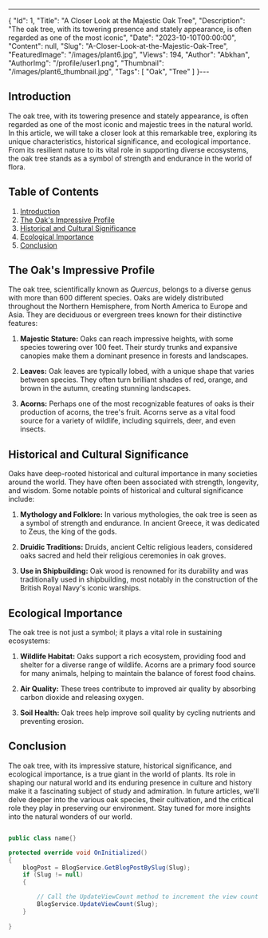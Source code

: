 ---
{
  "Id": 1,
  "Title": "A Closer Look at the Majestic Oak Tree",
  "Description": "The oak tree, with its towering presence and stately appearance, is often regarded as one of the most iconic",
  "Date": "2023-10-10T00:00:00",
  "Content": null,
  "Slug": "A-Closer-Look-at-the-Majestic-Oak-Tree",
  "FeaturedImage": "/images/plant6.jpg",
  "Views": 194,
  "Author": "Abkhan",
  "AuthorImg": "/profile/user1.png",
  "Thumbnail": "/images/plant6_thumbnail.jpg",
  "Tags": [
    "Oak",
    "Tree"
  ]
}---

<h2 id="introduction"> Introduction</h2>
The oak tree, with its towering presence and stately appearance, is often regarded as one of the most iconic and majestic trees in the natural world. In this article, we will take a closer look at this remarkable tree, exploring its unique characteristics, historical significance, and ecological importance. From its resilient nature to its vital role in supporting diverse ecosystems, the oak tree stands as a symbol of strength and endurance in the world of flora.

## Table of Contents
1. [Introduction](/A-Closer-Look-at-the-Majestic-Oak-Tree/#introduction)
2. [The Oak's Impressive Profile](/A-Closer-Look-at-the-Majestic-Oak-Tree/#the-oaks-impressive-profile)
3. [Historical and Cultural Significance](/A-Closer-Look-at-the-Majestic-Oak-Tree/#historical-and-cultural-significance)
4. [Ecological Importance](/A-Closer-Look-at-the-Majestic-Oak-Tree/#ecological-importance)
5. [Conclusion](/A-Closer-Look-at-the-Majestic-Oak-Tree/#conclusion)


<h2 id="the-oaks-impressive-profile">The Oak's Impressive Profile</h2>

The oak tree, scientifically known as *Quercus*, belongs to a diverse genus with more than 600 different species. Oaks are widely distributed throughout the Northern Hemisphere, from North America to Europe and Asia. They are deciduous or evergreen trees known for their distinctive features:

1. **Majestic Stature:** Oaks can reach impressive heights, with some species towering over 100 feet. Their sturdy trunks and expansive canopies make them a dominant presence in forests and landscapes.

2. **Leaves:** Oak leaves are typically lobed, with a unique shape that varies between species. They often turn brilliant shades of red, orange, and brown in the autumn, creating stunning landscapes.

3. **Acorns:** Perhaps one of the most recognizable features of oaks is their production of acorns, the tree's fruit. Acorns serve as a vital food source for a variety of wildlife, including squirrels, deer, and even insects.

<h2 id="historical-and-cultural-significance">
Historical and Cultural Significance</h2> 

Oaks have deep-rooted historical and cultural importance in many societies around the world. They have often been associated with strength, longevity, and wisdom. Some notable points of historical and cultural significance include:

1. **Mythology and Folklore:** In various mythologies, the oak tree is seen as a symbol of strength and endurance. In ancient Greece, it was dedicated to Zeus, the king of the gods.

2. **Druidic Traditions:** Druids, ancient Celtic religious leaders, considered oaks sacred and held their religious ceremonies in oak groves.

3. **Use in Shipbuilding:** Oak wood is renowned for its durability and was traditionally used in shipbuilding, most notably in the construction of the British Royal Navy's iconic warships.

## Ecological Importance
The oak tree is not just a symbol; it plays a vital role in sustaining ecosystems:

1. **Wildlife Habitat:** Oaks support a rich ecosystem, providing food and shelter for a diverse range of wildlife. Acorns are a primary food source for many animals, helping to maintain the balance of forest food chains.

2. **Air Quality:** These trees contribute to improved air quality by absorbing carbon dioxide and releasing oxygen.

3. **Soil Health:** Oak trees help improve soil quality by cycling nutrients and preventing erosion.

## Conclusion
The oak tree, with its impressive stature, historical significance, and ecological importance, is a true giant in the world of plants. Its role in shaping our natural world and its enduring presence in culture and history make it a fascinating subject of study and admiration. In future articles, we'll delve deeper into the various oak species, their cultivation, and the critical role they play in preserving our environment. Stay tuned for more insights into the natural wonders of our world.




```csharp

public class name{}

protected override void OnInitialized()
{
    blogPost = BlogService.GetBlogPostBySlug(Slug);
    if (Slug != null)
    {

        // Call the UpdateViewCount method to increment the view count
        BlogService.UpdateViewCount(Slug);
    }
      
}

```

